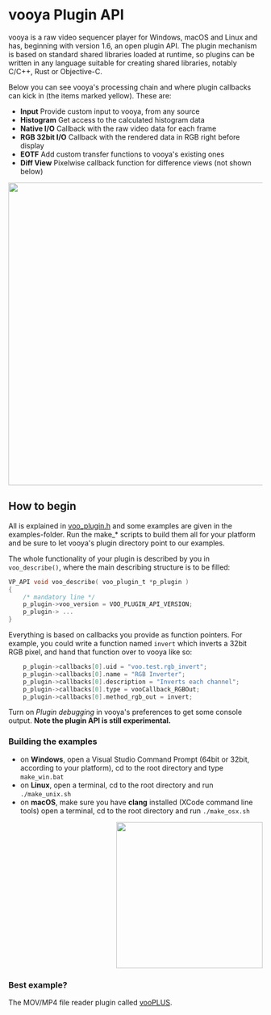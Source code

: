# vooya Plugin API

vooya is a raw video sequencer player for Windows, macOS and Linux and has, beginning with version 1.6, an open plugin API. The plugin mechanism is based on standard shared libraries loaded at runtime, so plugins can be written in any language suitable for creating shared libraries, notably C/C++, Rust or Objective-C.

Below you can see vooya's processing chain and where plugin callbacks can kick in (the items marked yellow). These are:
+ **Input**
Provide custom input to vooya, from any source
+ **Histogram**
Get access to the calculated histogram data
+ **Native I/O**
Callback with the raw video data for each frame
+ **RGB 32bit I/O**
Callback with the rendered data in RGB right before display
+ **EOTF**
Add custom transfer functions to vooya's existing ones
+ **Diff View**
Pixelwise callback function for difference views (not shown below)
<p align="center">
	<img src="/../master/plugin_api.jpg?raw=true" width="600">
</p>

## How to begin
All is explained in [voo_plugin.h](voo_plugin.h) and some examples are given in the examples-folder. Run the make_* scripts to build them all for your platform and be sure to let vooya's plugin directory point to our examples.

The whole functionality of your plugin is described by you in `voo_describe()`, where the main describing structure is to be filled:
```C
VP_API void voo_describe( voo_plugin_t *p_plugin )
{
	/* mandatory line */
	p_plugin->voo_version = VOO_PLUGIN_API_VERSION;
	p_plugin-> ...
}
```
Everything is based on callbacks you provide as function pointers. For example, you could write a function named `invert` which inverts a 32bit RGB pixel, and hand that function over to vooya like so:  
```C
	p_plugin->callbacks[0].uid = "voo.test.rgb_invert";
	p_plugin->callbacks[0].name = "RGB Inverter";
	p_plugin->callbacks[0].description = "Inverts each channel";
	p_plugin->callbacks[0].type = vooCallback_RGBOut;
	p_plugin->callbacks[0].method_rgb_out = invert;
```
Turn on _Plugin debugging_ in vooya's preferences to get some console output. **Note the plugin API is still experimental.**

### Building the examples
- on **Windows**, open a Visual Studio Command Prompt (64bit or 32bit, according to your platform), cd to the root directory and type `make_win.bat`
- on **Linux**, open a terminal, cd to the root directory and run `./make_unix.sh`
- on **macOS**, make sure you have **clang** installed (XCode command line tools) open a terminal, cd to the root directory and run `./make_osx.sh`

<p align="right">
	<img alt="" src="https://www.offminor.de/assets/i/0538e85b56222e01cbb1e6d99f1cd93f_290x290x0x0x290x170@2x.png" width="290">
</p>

### Best example?
The MOV/MP4 file reader plugin called [vooPLUS](https://github.com/arionik/vooPLUS).

